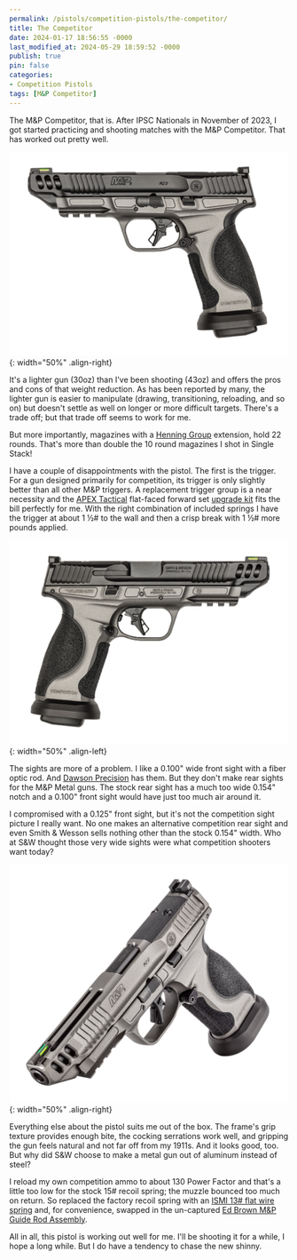 ```yaml
---
permalink: /pistols/competition-pistols/the-competitor/
title: The Competitor
date: 2024-01-17 18:56:55 -0000
last_modified_at: 2024-05-29 18:59:52 -0000
publish: true
pin: false
categories:
- Competition Pistols
tags: [M&P Competitor]
---
```

The M&P Competitor, that is. After IPSC Nationals in November of 2023, I got started practicing and shooting matches with the M&P Competitor. That has worked out pretty well.

![M&P Competitor](/assets/wp-content/uploads/2023/10/Competitor-L.png){: width="50%" .align-right}

It's a lighter gun (30oz) than I've been shooting (43oz) and offers the pros and cons of that weight reduction. As has been reported by many, the lighter gun is easier to manipulate (drawing, transitioning, reloading, and so on) but doesn't settle as well on longer or more difficult targets. There's a trade off; but that trade off seems to work for me.

But more importantly, magazines with a [Henning Group](https://www.henningshop.com/Default.aspx) extension, hold 22 rounds. That's more than double the 10 round magazines I shot in Single Stack!

I have a couple of disappointments with the pistol. The first is the trigger. For a gun designed primarily for competition, its trigger is only slightly better than all other M&P triggers. A replacement trigger group is a near necessity and the [APEX Tactical](https://www.apextactical.com) flat-faced forward set [upgrade kit](https://www.apextactical.com/flat-faced-forward-set-trigger-kit-for-metal-frame-m-p-m2-0) fits the bill perfectly for me. With the right combination of included springs I have the trigger at about 1 ½# to the wall and then a crisp break with 1 ½# more pounds applied.

![M&P Competitor](/assets/wp-content/uploads/2023/10/Competitor-R.png){: width="50%" .align-left}

The sights are more of a problem. I like a 0.100\" wide front sight with a fiber optic rod. And [Dawson Precision](https://dawsonprecision.com/gun-sights/smith-wesson/) has them. But they don't make rear sights for the M&P Metal guns. The stock rear sight has a much too wide 0.154\" notch and a 0.100\" front sight would have just too much air around it.

I compromised with a 0.125\" front sight, but it's not the competition sight picture I really want. No one makes an alternative competition rear sight and even Smith & Wesson sells nothing other than the stock 0.154\" width. Who at S&W thought those very wide sights were what competition shooters want today?

![M&P Competitor](/assets/wp-content/uploads/2024/05/13199-OnWhite-3Q-Left__43554.png){: width="50%" .align-right}

Everything else about the pistol suits me out of the box. The frame's grip texture provides enough bite, the cocking serrations work well, and gripping the gun feels natural and not far off from my 1911s. And it looks good, too. But why did S&W choose to make a metal gun out of aluminum instead of steel?

I reload my own competition ammo to about 130 Power Factor and that's a little too low for the stock 15# recoil spring; the muzzle bounced too much on return. So replaced the factory recoil spring with an [ISMI 13# flat wire spring](https://www.ismi-gunsprings.com/?product=mp-recoil-springs) and, for convenience, swapped in the un-captured [Ed Brown M&P Guide Rod Assembly](https://www.edbrown.com/product/mp-889/).

All in all, this pistol is working out well for me. I'll be shooting it for a while, I hope a long while. But I do have a tendency to chase the new shinny.
